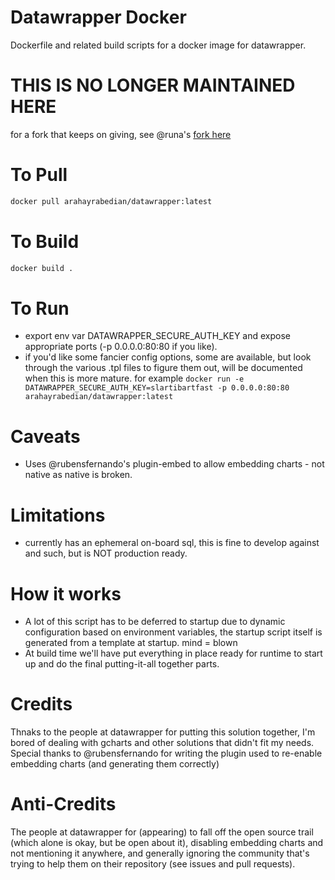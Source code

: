# Datawrapper Docker
Dockerfile and related build scripts for a docker image for datawrapper.

# THIS IS NO LONGER MAINTAINED HERE
for a fork that keeps on giving, see @runa's [fork here](https://github.com/runa/datawrapper_docker)


# To Pull
```bash
docker pull arahayrabedian/datawrapper:latest
```

# To Build
```bash
docker build .
```

# To Run
- export env var DATAWRAPPER_SECURE_AUTH_KEY and expose appropriate ports (-p 0.0.0.0:80:80 if you like).
- if you'd like some fancier config options, some are available, but look through the various .tpl files to figure them out, will be documented when this is more mature.
for example ```docker run -e DATAWRAPPER_SECURE_AUTH_KEY=slartibartfast -p 0.0.0.0:80:80 arahayrabedian/datawrapper:latest```

# Caveats
 - Uses @rubensfernando's plugin-embed to allow embedding charts - not native as native is broken.

# Limitations
 - currently has an ephemeral on-board sql, this is fine to develop against and such, but is NOT production ready.

# How it works
 - A lot of this script has to be deferred to startup due to dynamic configuration based on environment variables, the startup script itself is generated from a template at startup. mind = blown
 - At build time we'll have put everything in place ready for runtime to start up and do the final putting-it-all together parts.

# Credits
Thnaks to the people at datawrapper for putting this solution together, I'm bored of dealing with gcharts and other solutions that didn't fit my needs.
Special thanks to @rubensfernando for writing the plugin used to re-enable embedding charts (and generating them correctly)

# Anti-Credits
The people at datawrapper for (appearing) to fall off the open source trail (which alone is okay, but be open about it), disabling embedding charts and not mentioning it anywhere, and generally ignoring the community that's trying to help them on their repository (see issues and pull requests).
